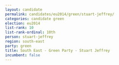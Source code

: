 ```yaml
---
layout: candidate
permalink: candidates/eu2014/green/stuart-jeffrey/
categories: candidate green
election: eu2014
list-rank: 10
list-rank-ordinal: 10th
person: stuart-jeffrey
region: south-east
party: green
title: South East - Green Party - Stuart Jeffrey
incumbent: false
---
```

